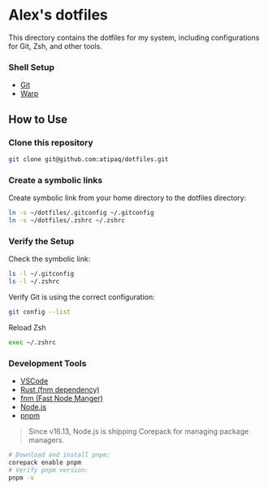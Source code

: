 # Alex's dotfiles

This directory contains the dotfiles for my system, including configurations for Git, Zsh, and other tools.

### Shell Setup

- [Git](https://git-scm.com/downloads/mac)
- [Warp](https://docs.warp.dev/getting-started/getting-started-with-warp)

## How to Use

### Clone this repository

```bash
git clone git@github.com:atipaq/dotfiles.git
```

### Create a symbolic links

Create symbolic link from your home directory to the dotfiles directory:

```bash
ln -s ~/dotfiles/.gitconfig ~/.gitconfig
ln -s ~/dotfiles/.zshrc ~/.zshrc
```

### Verify the Setup

Check the symbolic link:

```bash
ls -l ~/.gitconfig
ls -l ~/.zshrc
```

Verify Git is using the correct configuration:

```bash
git config --list
```

Reload Zsh

```bash
exec ~/.zshrc
```

### Development Tools

- [VSCode](https://code.visualstudio.com/download)
- [Rust (fnm dependency)](https://www.rust-lang.org/es/learn/get-started)
- [fnm (Fast Node Manger)](https://github.com/Schniz/fnm)
- [Node.js](https://nodejs.org/en/download)
- [pnpm](https://pnpm.io/installation#using-corepack)

> Since v16.13, Node.js is shipping Corepack for managing package managers.

```bash
# Download and install pnpm:
corepack enable pnpm
# Verify pnpm version:
pnpm -v
```
